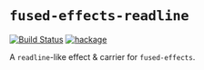 # `fused-effects-readline`

[![Build Status](https://action-badges.now.sh/fused-effects/fused-effects-readline)](https://github.com/fused-effects/fused-effects-readline/actions) [![hackage](https://img.shields.io/hackage/v/fused-effects-readline.svg?color=blue&style=popout)](http://hackage.haskell.org/package/fused-effects-readline)

A `readline`-like effect & carrier for `fused-effects`.

